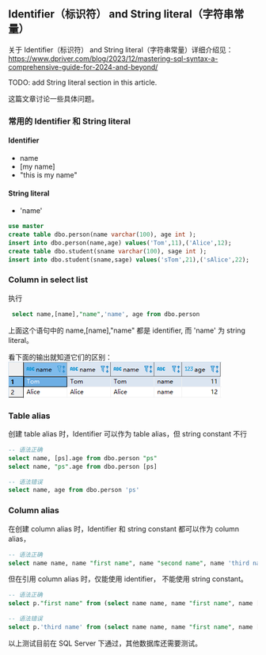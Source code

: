 ## Identifier（标识符） and String literal（字符串常量）

关于 Identifier（标识符） and String literal（字符串常量）详细介绍见：
https://www.dpriver.com/blog/2023/12/mastering-sql-syntax-a-comprehensive-guide-for-2024-and-beyond/

TODO: add String literal section in this article.

这篇文章讨论一些具体问题。

### 常用的 Identifier 和 String literal
#### Identifier
- name
- [my name]
- "this is my name"

#### String literal
- 'name'


```sql
use master
create table dbo.person(name varchar(100), age int );
insert into dbo.person(name,age) values('Tom',11),('Alice',12);
create table dbo.student(sname varchar(100), sage int );
insert into dbo.student(sname,sage) values('sTom',21),('sAlice',22);
```

### Column in select list
执行
```sql
 select name,[name],"name",'name', age from dbo.person
```
上面这个语句中的 name,[name],"name" 都是 identifier, 而 'name' 为 string literal。

看下面的输出就知道它们的区别：
![images](identifier-and-string-literal01.png)


### Table alias
创建 table alias 时，Identifier 可以作为 table alias，但 string constant 不行
```sql
-- 语法正确
select name, [ps].age from dbo.person "ps"
select name, "ps".age from dbo.person [ps]
```

```sql
-- 语法错误
select name, age from dbo.person 'ps'
```

### Column alias

在创建 column alias 时，Identifier 和 string constant 都可以作为 column alias，
```sql
-- 语法正确
select name name, name "first name", name "second name", name 'third name'  from dbo.person
```

但在引用 column alias 时，仅能使用 identifier， 不能使用 string constant。
```sql
-- 语法正确
select p."first name" from (select name name, name "first name", name [second name], name 'third name'  from dbo.person) p
```

```sql
-- 语法错误
select p.'third name' from (select name name, name "first name", name [second name], name 'third name'  from dbo.person) p
```

以上测试目前在 SQL Server 下通过，其他数据库还需要测试。